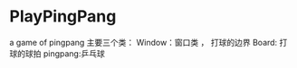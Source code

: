 # PlayPingPang
a game of pingpang
主要三个类：
          Window：窗口类 ， 打球的边界
          Board: 打球的球拍
          pingpang:乒乓球

